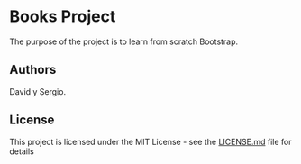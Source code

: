 # Books Project

The purpose of the project is to learn from scratch Bootstrap.

## Authors

David y Sergio.

## License

This project is licensed under the MIT License - see the [LICENSE.md](LICENSE.md) file for details